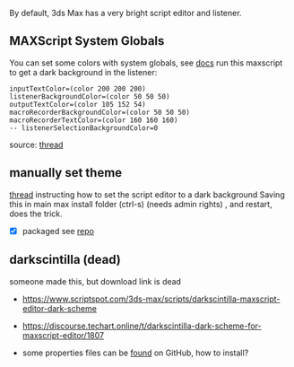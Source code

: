 By default, 3ds Max has a very bright script editor and listener.

## MAXScript System Globals
You can set some colors with system globals, see [docs](https://help.autodesk.com/view/3DSMAX/2020/ENU/?guid=GUID-D5E7028F-51A9-4B64-B71E-C8C694136089)
run this maxscript to get a dark background in the listener:
```maxscript
inputTextColor=(color 200 200 200)
listenerBackgroundColor=(color 50 50 50)
outputTextColor=(color 105 152 54)
macroRecorderBackgroundColor=(color 50 50 50)
macroRecorderTextColor=(color 160 160 160)
-- listenerSelectionBackgroundColor=0
```
source: [thread](https://forums.autodesk.com/t5/3ds-max-ideas/listener-window-background-color/idi-p/7653908)

## manually set theme
[thread](https://forums.cgsociety.org/t/change-background-color-in-maxscript-editor/1223336) instructing how to set the script editor to a dark background 
Saving this in main max install folder (ctrl-s) (needs admin rights) , and restart, does the trick.
- [x] packaged see [repo](https://github.com/hannesdelbeke/dark-listener-max)

## darkscintilla (dead)
someone made this, but download link is dead
- https://www.scriptspot.com/3ds-max/scripts/darkscintilla-maxscript-editor-dark-scheme
- https://discourse.techart.online/t/darkscintilla-dark-scheme-for-maxscript-editor/1807

- some properties files can be [found](https://github.com/MerlinEl/Micra/blob/37e40f9d061d53ad81333134f4a75096b4395600/Micra4/App/Maxscript_Settings/dark/MXS_EditorUser.properties) on GitHub, how to install?

